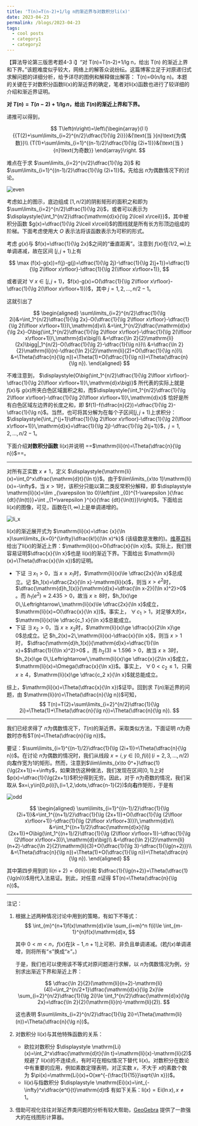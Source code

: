 ```yaml
---
title: 'T(n)=T(n-2)+1/lg n的渐近界与对数积分li(x)'
date: 2023-04-23
permalink: /blogs/2023-04-23
tags:
  - cool posts
  - category1
  - category2
---
```


【算法导论第三版思考题4-3 i】“对 T(n)=T(n-2)+1/lg n，给出 T(n) 的渐近上界和下界。”该题难度似乎较大，网络上的解答众说纷纭。这篇博客立足于对原递归式求解问题的详细分析，给予详尽的图例和解释做出解答： T(n)=Θ(n/lg n)。本题的关键在于对数积分函数li(x)的渐近界的确定，笔者对li(x)函数也进行了较详细的介绍和渐近界证明。

**对 $T(n)=T(n-2)+1/\lg n$，给出 $T(n)$的渐近上界和下界。**

递推可以得到，

$$
T\left(n\right)=\left\{\begin{array}{l l}{{T(2)+\sum\limits_{i=2}^{n/2}\dfrac{1}{\lg 2i}}}&{\text{当 }{n}\text{为偶数}}\\ {T(1)+\sum\limits_{i=1}^{(n-1)/2}\dfrac{1}{\lg (2i+1)}}&{\text{当 }{n}\text{为奇数}} \end{array}\right.
$$

难点在于求 $\sum\limits_{i=2}^{n/2}\dfrac{1}{\lg 2i}$ 和 $\sum\limits_{i=1}^{(n-1)/2}\dfrac{1}{\lg (2i+1)}$。先给出 $n$为偶数情况下的讨论。

![even](https://img-blog.csdnimg.cn/ac804c1365a34c8bb9b3e7d989313456.jpeg)

考虑如上的图示，底边组成 $[1,n/2]$的阴影矩形的面积之和即为 $\sum\limits_{i=2}^{n/2}\dfrac{1}{\lg 2i}$，或者可以表示为$\displaystyle{\int_1^{n/2}\dfrac{\mathrm{d}x}{\lg 2\lceil x\rceil}}$，其中被积分函数 $g(x)=\dfrac{1}{\lg 2\lceil x\rceil}$的图线就是所有长方形顶边组成的阶梯。下面考虑使用大 $O$ 表示法将该函数表示为可积的形式。

考虑 $g(x)$与 $f(x)=\dfrac{1}{\lg 2x}$之间的“垂直距离”。注意到 $f(x)$在$(1/2,\infty)$上单调递减，故在区间 $[j,j+1)$上有

$$
\max (f(x)-g(x))=f(j)-g(j)=\dfrac{1}{\lg 2j}-\dfrac{1}{\lg 2(j+1)}=\dfrac{1}{\lg 2\lfloor x\rfloor}-\dfrac{1}{\lg 2(\lfloor x\rfloor+1)},
$$

或者说对 $\forall\,x\in[j,j+1)$，$f(x)-g(x)=O(\dfrac{1}{\lg 2\lfloor x\rfloor}-\dfrac{1}{\lg 2(\lfloor x\rfloor+1)})$，其中 $j=1,2,\dots,n/2-1$。

这就引出了

$$
\begin{aligned}
\sum\limits_{i=2}^{n/2}\dfrac{1}{\lg 2i}&=\int_1^{n/2}\dfrac{1}{\lg 2x}-O(\dfrac{1}{\lg 2\lfloor x\rfloor}-\dfrac{1}{\lg 2(\lfloor x\rfloor+1)})\,\mathrm{d}x\\
&=\int_1^{n/2}\dfrac{\mathrm{d}x}{\lg 2x}-O\big(\int_1^{n/2}\dfrac{1}{\lg 2\lfloor x\rfloor}-\dfrac{1}{\lg 2(\lfloor x\rfloor+1)}\,\mathrm{d}x\big)\\
&=\dfrac{\ln 2}{2}\mathrm{li}(2x)\bigg|_1^{n/2}-O(\dfrac{1}{\lg 2}-\dfrac{1}{\lg n})\\
&=\dfrac{\ln 2}{2}\mathrm{li}(n)-\dfrac{\ln 2}{2}\mathrm{li}(2)+O(\dfrac{1}{\lg n})\\
&=\Theta(\dfrac{n}{\lg n})+\Theta(1)+O(\dfrac{1}{\lg n})=\Theta(\dfrac{n}{\lg n}).
\end{aligned}
$$

不难注意到，
$\displaystyle{O\big(\int_1^{n/2}\dfrac{1}{\lg 2\lfloor x\rfloor}-\dfrac{1}{\lg 2(\lfloor x\rfloor+1)}\,\mathrm{d}x\big)}$
所代表的实际上就是 $f(x)$与 $g(x)$所夹白色区域面积之和，而$\displaystyle{\int_1^{n/2}\dfrac{1}{\lg 2\lfloor x\rfloor}-\dfrac{1}{\lg 2(\lfloor x\rfloor+1)}\,\mathrm{d}x}$ 恰好是所有白色区域左边界的长度之和，即 $f(1)-f(\dfrac{n}{2})=\dfrac{1}{\lg 2}-\dfrac{1}{\lg n}$。当然，也可将其分解为在每个子区间$[j,j+1)$上求积分：$\displaystyle{\int_j^{j+1}\dfrac{1}{\lg 2\lfloor x\rfloor}-\dfrac{1}{\lg 2(\lfloor x\rfloor+1)}\,\mathrm{d}x}=\dfrac{1}{\lg 2j}-\dfrac{1}{\lg 2(j+1)}$，$j=1,2,\dots,n/2-1$。

下面介绍**对数积分函数** $\mathrm{li}(x)$并说明 ==$\mathrm{li}(n)=\Theta(\dfrac{n}{\lg n})$==。

---

对所有正实数 $x\neq 1$，定义 $\displaystyle{\mathrm{li}(x)=\int_0^x\dfrac{\mathrm{d}t}{\ln t}}$。由于$\lim\limits_{x\to 1}\mathrm{li}(x)=-\infty$，当 $x>1$时，该积分只能以第二类反常积分解释，即 $\displaystyle \mathrm{li}(x)=\lim _{\varepsilon \to 0}\left(\int _{0}^{1-\varepsilon }{\frac {dt}{\ln(t)}}+\int _{1+\varepsilon }^{x}{\frac {dt}{\ln(t)}}\right)$。下面给出 $\mathrm{li}(x)$的图像，可见，函数在$(1,\infty)$上是单调递增的。

![li_x](https://img-blog.csdnimg.cn/ea71f840e7a646f9a3896e7e889da139.jpeg)

$\mathrm{li}(x)$的渐近展开式为 $\mathrm{li}(x)=\dfrac {x}{\ln x}\sum\limits_{k=0}^{\infty}\dfrac{k!}{(\ln x)^k}$ (该级数是发散的)。[维基百科](https://zh.wikipedia.org/zh-cn/对数积分) 给出了$\mathrm{li}(x)$的渐近上界：$\mathrm{li}(x)=O(\dfrac{x}{\ln x})$。实际上，我们很容易证明$\dfrac{x}{\ln x}$也是 $\mathrm{li}(x)$的渐近下界。下面给出 $\mathrm{li}(x)=\Theta(\dfrac{x}{\ln x})$的证明。

* 下证 $\exists\,x_1>0$，当 $x\ge x_1$时，$\mathrm{li}(x)\le \dfrac{2x}{\ln x}$总成立。记 $h_1(x)=\dfrac{2x}{\ln x}-\mathrm{li}(x)$，则当 $x>e^2$时， $\dfrac{\mathrm{d}h_1(x)}{\mathrm{d}x}=\dfrac{\ln x-2}{(\ln x)^2}>0$ 。而 $h_1(e^2)\approx 2.435>0$，故当 $x\ge 8$时，$h_1(x)\ge 0\,\Leftrightarrow\,\mathrm{li}(x)\le \dfrac{2x}{\ln x}$成立，$\mathrm{li}(x)=O(\dfrac{x}{\ln x})$。事实上， $\forall\, c_1>1$，对足够大的$x$，$\mathrm{li}(x)\le \dfrac{c_1 x}{\ln x}$总能成立。
* 下证 $\exists\,x_2>0$，当 $x\ge x_2$时，$\mathrm{li}(x)\ge \dfrac{x}{2\ln x}\ge 0$总成立。记 $h_2(x)=2\,\mathrm{li}(x)-\dfrac{x}{\ln x}$，则当 $x>1$时， $\dfrac{\mathrm{d}h_1(x)}{\mathrm{d}x}=\dfrac{1}{\ln x}+$$\dfrac{1}{(\ln x)^2}>0$ 。而 $h_2(3)\approx 1.596>0$，故当 $x\ge 3$时，$h_2(x)\ge 0\,\Leftrightarrow\,\mathrm{li}(x)\ge \dfrac{x}{2\ln x}$成立，$\mathrm{li}(x)=\Omega(\dfrac{x}{\ln x})$。事实上， $\forall\,0<c_2\le 1$，只需 $x\ge 4$，$\mathrm{li}(x)\ge \dfrac{c_2 x}{\ln x}$就总能成立。

综上，$\mathrm{li}(x)=\Theta(\dfrac{x}{\ln x})$证毕。回到求 $T(n)$渐近界的问题，由 $\mathrm{li}(n)=\Theta(\dfrac{n}{\lg n})$可知，
$$
T(n)=T(2)+\sum\limits_{i=2}^{n/2}\dfrac{1}{\lg 2i}=\Theta(1)+\Theta(\dfrac{n}{\lg n})=\Theta(\dfrac{n}{\lg n}).
$$

---

我们已经求得了 $n$为偶数情况下，$T(n)$的渐近界。采取类似方法，下面证明 $n$为奇数时亦有$T(n)=\Theta(\dfrac{n}{\lg n})$。

要证：$\sum\limits_{i=1}^{(n-1)/2}\dfrac{1}{\lg (2i+1)}=\Theta(\dfrac{n}{\lg n})$。在讨论 $n$为偶数的情况时，我们从线段 $x=i,y\in[0,f(i)]\,(i=2,3,\dots,n/2)$向**左**作宽为1的矩形。然而，注意到$\lim\limits_{x\to 0^+}\dfrac{1}{\lg(2x+1)}=+\infty$，如果效仿这种做法，我们发现在区间$[0,1)$上对 $p(x)=\dfrac{1}{\lg(2x+1)}$积分得到无穷。因此，对于 $n$为奇数的情况，我们采取从 $x=i,y\in[0,p(i)]\,(i=1,2,\dots,\dfrac{n-1}{2})$向**右**作矩形，于是有

![odd](https://img-blog.csdnimg.cn/451976b15f80429482c096a5dbcc39dc.jpeg)

$$
\begin{aligned}
\sum\limits_{i=1}^{(n-1)/2}\dfrac{1}{\lg (2i+1)}&=\int_1^{(n+1)/2}\dfrac{1}{\lg (2x+1)}+O(\dfrac{1}{\lg (2\lfloor x\rfloor+1)}-\dfrac{1}{\lg (2\lfloor x\rfloor+3)})\,\mathrm{d}x\\
&=\int_1^{(n+1)/2}\dfrac{\mathrm{d}x}{\lg (2x+1)}+O\big(\int_1^{(n+1)/2}\dfrac{1}{\lg (2\lfloor x\rfloor+1)}-\dfrac{1}{\lg (2\lfloor x\rfloor+3)}\,\mathrm{d}x\big)\\
&=\dfrac{\ln 2}{2}\mathrm{li}(n+2)-\dfrac{\ln 2}{2}\mathrm{li}(3)+O(\dfrac{1}{\lg 3}-\dfrac{1}{\lg(n+2)})\\
&=\Theta(\dfrac{n}{\lg n})+\Theta(1)+O(\dfrac{1}{\lg n})=\Theta(\dfrac{n}{\lg n}).
\end{aligned}
$$

其中第四步用到的 $\mathrm{li}(n+2)=\Theta(\mathrm{li}(n))$和 $\dfrac{1}{\lg(n+2)}=\Theta(\dfrac{1}{\lg(n)})$用代入法易证。到此，对任意 $n$证得 $T(n)=\Theta(\dfrac{n}{\lg n})$。

----

注记：

1. 根据上述两种情况讨论中用到的策略，有如下不等式：
   $$
   \int_{m}^{n+1}f(x)\mathrm{d}x\le \sum_{i=m}^n f(i)\le \int_{m-1}^{n}f(x)\mathrm{d}x,
   $$
   
   其中 $0<m<n$，$f(x)$在$[k-1,n+1]$上可积、非负且单调递减。(若$f(x)$单调递增，则将所有“$\le$”换成“$\ge$”。)

   于是，我们也可以使用该不等式对原问题进行求解，以 $n$为偶数情况为例，分别求出渐近下界和渐近上界：
   
   $$
   \dfrac{\ln 2}{2}(\mathrm{li}(n+2)-\mathrm{li}(4))=\int_2^{n/2+1}\dfrac{\mathrm{d}x}{\lg 2x}\le \sum_{i=2}^{n/2}\dfrac{1}{\lg 2i}\le \int_1^{n/2}\dfrac{\mathrm{d}x}{\lg 2x}=\dfrac{\ln 2}{2}(\mathrm{li}(n)-\mathrm{li}(2)).
   $$
   
   这也表明 $\sum\limits_{i=2}^{n/2}\dfrac{1}{\lg 2i}=\Theta(\mathrm{li}(n))=\Theta(\dfrac{n}{\lg n})$。

2. 对数积分 $\mathrm{li}(x)$与其他特殊函数的关系：

   - 欧拉对数积分 $\displaystyle \mathrm{Li}(x)=\int_2^x\dfrac{\mathrm{d}t}{\ln t}=\mathrm{li}(x)-\mathrm{li}(2)$ 规避了 $\mathrm{li}(x)$的不连续点，有时可在相似情况下替代 $\mathrm{li}(x)$。对数积分在数论中有重要的应用，例如素数定理表明，对正实数 $x$，不大于 $x$的素数个数为 $\pi(x)=\mathrm{Li}(x)+O(xe^{-{\frac{1}{15}}\sqrt{\ln x}})$。
   - $\mathrm{li}(x)$与指数积分 $\displaystyle \mathrm{Ei}(x)=\int_{-\infty}^x\dfrac{e^t}{t}\mathrm{d}t$ 有如下关系：$\mathrm{li}(x)=\mathrm{Ei}(\ln x), x\ne1$。


3. 借助可视化往往对渐近界类问题的分析有较大帮助，[GeoGebra](https://www.geogebra.org/calculator) 提供了一款强大的在线图形计算器。
